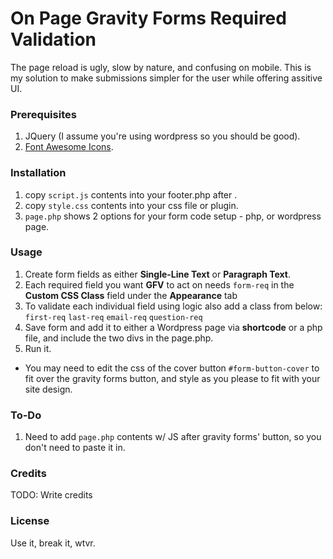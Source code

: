 
# On Page Gravity Forms Required Validation
The page reload is ugly, slow by nature, and confusing on mobile. This is my solution to make submissions simpler for the user while offering assitive UI.
### Prerequisites
1. JQuery (I assume you're using wordpress so you should be good).
2. [Font Awesome Icons](http://fontawesome.io/).

### Installation
1. copy `script.js` contents into your footer.php after </body>.
2. copy `style.css` contents into your css file or plugin.
3. `page.php` shows 2 options for your form code setup - php, or wordpress page.

### Usage
1. Create form fields as either **Single-Line Text** or **Paragraph Text**.
2. Each required field you want **GFV** to act on needs `form-req` in the **Custom CSS Class** field under the **Appearance** tab
3. To validate each individual field using logic also add a class from below:
  `first-req`
  `last-req`
  `email-req`
  `question-req`
4. Save form and add it to either a Wordpress page via **shortcode** or a php file, and include the two divs in the page.php.
5. Run it.

- You may need to edit the css of the cover button `#form-button-cover` to fit over the gravity forms button, and style as you please to fit with your site design.

### To-Do
1. Need to add `page.php` contents w/ JS after gravity forms' button, so you don't need to paste it in.

### Credits
TODO: Write credits

### License
Use it, break it, wtvr.
